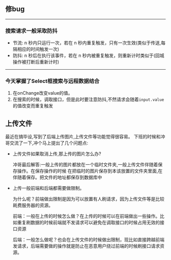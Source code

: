 ## 修bug
---

### 搜索请求一般采取防抖
  - 节流: n 秒内只运行一次，若在 n 秒内重复触发，只有一次生效(类似于传送,每隔相应的时间触发一次)
  - 防抖: n 秒后在执行该事件，若在 n 秒内被重复触发，则重新计时类似于(回城操作被打断后重新计时)
---
### 今天掌握了Select框搜索与远程数据结合
  1. 在onChange改变value的值。
  2. 在搜索的时候，调取接口，但是此时要注意防抖,不然请求会随着`input.value`的值改变而重复触发
## 上传文件
 最近在搞毕设,写到了后端上传图片,上传文件等功能觉得很容易。
 下班的时候和冲哥交流了一下,冲个马上提出了几个问题点:
  - 上传文件如果取消上传,那上传的图片怎么办?

    冲哥最后解答:一般上传的图片都放在一个临时文件夹,一般上传文件伴随着保存操作。在保存操作的时候
    在把临时的图片保存到本该放置的文件夹里面,在伴随着保存。把文件的地址都保存到数据库中
  - 上传一般前端和后端都需要做限制。

    为什么呢？前端做出限制是因为可以放置有人刷请求，因为上传文件等是比较耗费服务器的资源。
    
    前端：一般在上传的时候怎么做？在上传的时候可以在前端做出一些操作。比如重复刷数据的时候前端就不发请求可以避免在调取接口的时候占用无效的接口资源
    
    后端：一般怎么做呢？也会在上传文件的时候做出限制，现比如直接跨越前端发请求，后端需要做的操作就是防止在恶意用户绕过前端的时候刷接口请求资源。